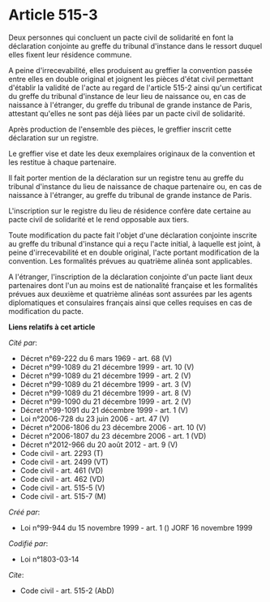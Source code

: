 # Article 515-3

Deux personnes qui concluent un pacte civil de solidarité en font la déclaration conjointe au greffe du tribunal d'instance
dans le ressort duquel elles fixent leur résidence commune.

A peine d'irrecevabilité, elles produisent au greffier la convention passée entre elles en double original et joignent les
pièces d'état civil permettant d'établir la validité de l'acte au regard de l'article 515-2 ainsi qu'un certificat du greffe
du tribunal d'instance de leur lieu de naissance ou, en cas de naissance à l'étranger, du greffe du tribunal de grande
instance de Paris, attestant qu'elles ne sont pas déjà liées par un pacte civil de solidarité.

Après production de l'ensemble des pièces, le greffier inscrit cette déclaration sur un registre.

Le greffier vise et date les deux exemplaires originaux de la convention et les restitue à chaque partenaire.

Il fait porter mention de la déclaration sur un registre tenu au greffe du tribunal d'instance du lieu de naissance de chaque
partenaire ou, en cas de naissance à l'étranger, au greffe du tribunal de grande instance de Paris.

L'inscription sur le registre du lieu de résidence confère date certaine au pacte civil de solidarité et le rend opposable
aux tiers.

Toute modification du pacte fait l'objet d'une déclaration conjointe inscrite au greffe du tribunal d'instance qui a reçu
l'acte initial, à laquelle est joint, à peine d'irrecevabilité et en double original, l'acte portant modification de la
convention. Les formalités prévues au quatrième alinéa sont applicables.

A l'étranger, l'inscription de la déclaration conjointe d'un pacte liant deux partenaires dont l'un au moins est de
nationalité française et les formalités prévues aux deuxième et quatrième alinéas sont assurées par les agents diplomatiques
et consulaires français ainsi que celles requises en cas de modification du pacte.

**Liens relatifs à cet article**

_Cité par_:

  - Décret n°69-222 du 6 mars 1969 - art. 68 (V)
  - Décret n°99-1089 du 21 décembre 1999 - art. 10 (V)
  - Décret n°99-1089 du 21 décembre 1999 - art. 2 (V)
  - Décret n°99-1089 du 21 décembre 1999 - art. 3 (V)
  - Décret n°99-1089 du 21 décembre 1999 - art. 8 (V)
  - Décret n°99-1090 du 21 décembre 1999 - art. 2 (V)
  - Décret n°99-1091 du 21 décembre 1999 - art. 1 (V)
  - Loi n°2006-728 du 23 juin 2006 - art. 47 (V)
  - Décret n°2006-1806 du 23 décembre 2006 - art. 10 (V)
  - Décret n°2006-1807 du 23 décembre 2006 - art. 1 (VD)
  - Décret n°2012-966 du 20 août 2012 - art. 9 (V)
  - Code civil - art. 2293 (T)
  - Code civil - art. 2499 (VT)
  - Code civil - art. 461 (VD)
  - Code civil - art. 462 (VD)
  - Code civil - art. 515-5 (V)
  - Code civil - art. 515-7 (M)

_Créé par_:

  - Loi n°99-944 du 15 novembre 1999 - art. 1 () JORF 16 novembre 1999

_Codifié par_:

  - Loi n°1803-03-14

_Cite_:

  - Code civil - art. 515-2 (AbD)
